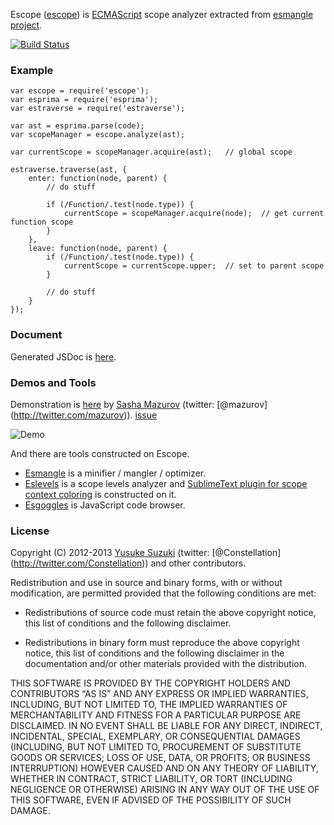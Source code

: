 Escope ([escope](http://github.com/estools/escope)) is [ECMAScript](http://www.ecma-international.org/publications/standards/Ecma-262.htm) scope analyzer extracted from [esmangle project](http://github.com/estools/esmangle).

[![Build Status](https://travis-ci.org/estools/escope.png?branch=master)](https://travis-ci.org/estools/escope)

### Example

    var escope = require('escope');
    var esprima = require('esprima');
    var estraverse = require('estraverse');

    var ast = esprima.parse(code);
    var scopeManager = escope.analyze(ast);

    var currentScope = scopeManager.acquire(ast);   // global scope

    estraverse.traverse(ast, {
        enter: function(node, parent) {
            // do stuff
            
            if (/Function/.test(node.type)) {
                currentScope = scopeManager.acquire(node);  // get current function scope
            }
        },
        leave: function(node, parent) {
            if (/Function/.test(node.type)) {
                currentScope = currentScope.upper;  // set to parent scope
            }
            
            // do stuff
        }
    });

### Document

Generated JSDoc is [here](http://estools.github.io/escope/).

### Demos and Tools

Demonstration is [here](http://mazurov.github.io/escope-demo/) by [Sasha Mazurov](https://github.com/mazurov) (twitter: <span class="citation" data-cites="mazurov">\[@mazurov\]</span>(http://twitter.com/mazurov)). [issue](https://github.com/estools/escope/issues/14)

![Demo](https://f.cloud.github.com/assets/75759/462920/7aa6dd40-b4f5-11e2-9f07-9f4e8d0415f9.gif)

And there are tools constructed on Escope.

-   [Esmangle](https://github.com/estools/esmangle) is a minifier / mangler / optimizer.
-   [Eslevels](https://github.com/mazurov/eslevels) is a scope levels analyzer and [SublimeText plugin for scope context coloring](https://github.com/mazurov/sublime-levels) is constructed on it.
-   [Esgoggles](https://github.com/keeyipchan/esgoggles) is JavaScript code browser.

### License

Copyright (C) 2012-2013 [Yusuke Suzuki](http://github.com/Constellation) (twitter: <span class="citation" data-cites="Constellation">\[@Constellation\]</span>(http://twitter.com/Constellation)) and other contributors.

Redistribution and use in source and binary forms, with or without modification, are permitted provided that the following conditions are met:

-   Redistributions of source code must retain the above copyright notice, this list of conditions and the following disclaimer.

-   Redistributions in binary form must reproduce the above copyright notice, this list of conditions and the following disclaimer in the documentation and/or other materials provided with the distribution.

THIS SOFTWARE IS PROVIDED BY THE COPYRIGHT HOLDERS AND CONTRIBUTORS “AS IS” AND ANY EXPRESS OR IMPLIED WARRANTIES, INCLUDING, BUT NOT LIMITED TO, THE IMPLIED WARRANTIES OF MERCHANTABILITY AND FITNESS FOR A PARTICULAR PURPOSE ARE DISCLAIMED. IN NO EVENT SHALL BE LIABLE FOR ANY DIRECT, INDIRECT, INCIDENTAL, SPECIAL, EXEMPLARY, OR CONSEQUENTIAL DAMAGES (INCLUDING, BUT NOT LIMITED TO, PROCUREMENT OF SUBSTITUTE GOODS OR SERVICES; LOSS OF USE, DATA, OR PROFITS; OR BUSINESS INTERRUPTION) HOWEVER CAUSED AND ON ANY THEORY OF LIABILITY, WHETHER IN CONTRACT, STRICT LIABILITY, OR TORT (INCLUDING NEGLIGENCE OR OTHERWISE) ARISING IN ANY WAY OUT OF THE USE OF THIS SOFTWARE, EVEN IF ADVISED OF THE POSSIBILITY OF SUCH DAMAGE.

